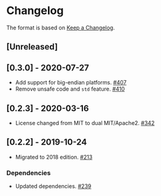 # Changelog

The format is based on [Keep a Changelog].

[Keep a Changelog]: http://keepachangelog.com/en/1.0.0/

## [Unreleased]

## [0.3.0] - 2020-07-27
- Add support for big-endian platforms. [#407](https://github.com/tetcoin/tetsy-common/pull/407)
- Remove unsafe code and `std` feature. [#410](https://github.com/tetcoin/tetsy-common/pull/410)

## [0.2.3] - 2020-03-16
- License changed from MIT to dual MIT/Apache2. [#342](https://github.com/tetcoin/tetsy-common/pull/342)

## [0.2.2] - 2019-10-24
- Migrated to 2018 edition. [#213](https://github.com/tetcoin/tetsy-common/pull/213)
### Dependencies
- Updated dependencies. [#239](https://github.com/tetcoin/tetsy-common/pull/239)
